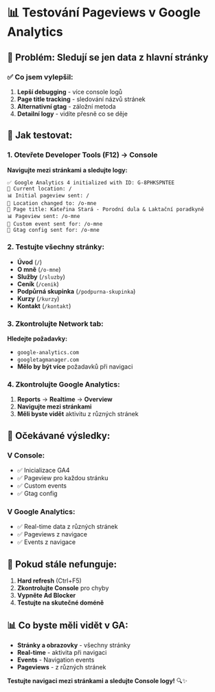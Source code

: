 # 📊 Testování Pageviews v Google Analytics

## 🚨 **Problém: Sledují se jen data z hlavní stránky**

### **✅ Co jsem vylepšil:**

1. **Lepší debugging** - více console logů
2. **Page title tracking** - sledování názvů stránek
3. **Alternativní gtag** - záložní metoda
4. **Detailní logy** - vidíte přesně co se děje

## 🧪 **Jak testovat:**

### **1. Otevřete Developer Tools (F12) → Console**

**Navigujte mezi stránkami a sledujte logy:**

```
✅ Google Analytics 4 initialized with ID: G-8PHKSPNTEE
📍 Current location: /
📊 Initial pageview sent: /
🔄 Location changed to: /o-mne
📄 Page title: Kateřina Stará - Porodní dula & Laktační poradkyně
📊 Pageview sent: /o-mne
🎯 Custom event sent for: /o-mne
🔧 Gtag config sent for: /o-mne
```

### **2. Testujte všechny stránky:**

- **Úvod** (`/`)
- **O mně** (`/o-mne`)
- **Služby** (`/sluzby`)
- **Ceník** (`/cenik`)
- **Podpůrná skupinka** (`/podpurna-skupinka`)
- **Kurzy** (`/kurzy`)
- **Kontakt** (`/kontakt`)

### **3. Zkontrolujte Network tab:**

**Hledejte požadavky:**
- `google-analytics.com`
- `googletagmanager.com`
- **Mělo by být více** požadavků při navigaci

### **4. Zkontrolujte Google Analytics:**

1. **Reports** → **Realtime** → **Overview**
2. **Navigujte mezi stránkami**
3. **Měli byste vidět** aktivitu z různých stránek

## 🎯 **Očekávané výsledky:**

### **V Console:**
- ✅ Inicializace GA4
- ✅ Pageview pro každou stránku
- ✅ Custom events
- ✅ Gtag config

### **V Google Analytics:**
- ✅ Real-time data z různých stránek
- ✅ Pageviews z navigace
- ✅ Events z navigace

## 🚨 **Pokud stále nefunguje:**

1. **Hard refresh** (Ctrl+F5)
2. **Zkontrolujte Console** pro chyby
3. **Vypněte Ad Blocker**
4. **Testujte na skutečné doméně**

## 📊 **Co byste měli vidět v GA:**

- **Stránky a obrazovky** - všechny stránky
- **Real-time** - aktivita při navigaci
- **Events** - Navigation events
- **Pageviews** - z různých stránek

**Testujte navigaci mezi stránkami a sledujte Console logy!** 🔍✨
